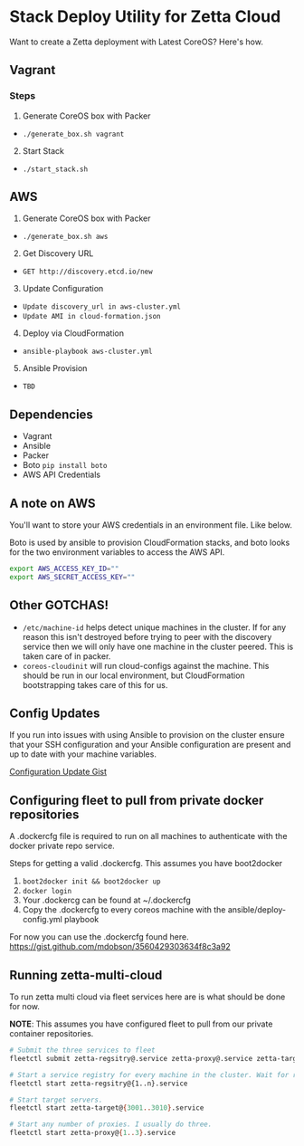 # Stack Deploy Utility for Zetta Cloud

Want to create a Zetta deployment with Latest CoreOS? Here's how.

## Vagrant

### Steps

1. Generate CoreOS box with Packer
  - `./generate_box.sh vagrant`
2. Start Stack
  - `./start_stack.sh`

## AWS

1. Generate CoreOS box with Packer
  - `./generate_box.sh aws`
2. Get Discovery URL
  - `GET http://discovery.etcd.io/new`
3. Update Configuration
  - `Update discovery_url in aws-cluster.yml`
  - `Update AMI in cloud-formation.json`
4. Deploy via CloudFormation
  - `ansible-playbook aws-cluster.yml`
5. Ansible Provision
  - `TBD`

## Dependencies

- Vagrant
- Ansible
- Packer
- Boto `pip install boto`
- AWS API Credentials

## A note on AWS

You'll want to store your AWS credentials in an environment file. Like below. 

Boto is used by ansible to provision CloudFormation stacks, and boto looks for the two environment variables to access the AWS API.

```bash
export AWS_ACCESS_KEY_ID=""
export AWS_SECRET_ACCESS_KEY=""
```
## Other GOTCHAS!

- `/etc/machine-id` helps detect unique machines in the cluster. If for any reason this isn't destroyed before trying to peer with the discovery service then we will only have one machine in the cluster peered. This is taken care of in packer.
- `coreos-cloudinit` will run cloud-configs against the machine. This should be run in our local environment, but CloudFormation bootstrapping takes care of this for us.


## Config Updates

If you run into issues with using Ansible to provision on the cluster ensure that your SSH configuration and your Ansible configuration are present and up to date with your machine variables.

[Configuration Update Gist](https://gist.github.com/mdobson/8c16e6b497de8348b718)

## Configuring fleet to pull from private docker repositories

A .dockercfg file is required to run on all machines to authenticate with the docker private repo service.

Steps for getting a valid .dockercfg. This assumes you have boot2docker

1. `boot2docker init && boot2docker up`
2. `docker login`
3. Your .dockercg can be found at ~/.dockercfg
4. Copy the .dockercfg to every coreos machine with the ansible/deploy-config.yml playbook

For now you can use the .dockercfg found here. https://gist.github.com/mdobson/3560429303634f8c3a92

## Running zetta-multi-cloud

To run zetta multi cloud via fleet services here are is what should be done for now.

**NOTE**: This assumes you have configured fleet to pull from our private container repositories.

```bash
# Submit the three services to fleet
fleetctl submit zetta-regsitry@.service zetta-proxy@.service zetta-target@.service

# Start a service registry for every machine in the cluster. Wait for registries to be pulled.
fleetctl start zetta-regsitry@{1..n}.service

# Start target servers.
fleetctl start zetta-target@{3001..3010}.service

# Start any number of proxies. I usually do three.
fleetctl start zetta-proxy@{1..3}.service
```
